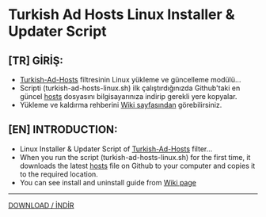 # Turkish Ad Hosts Linux Installer & Updater Script  
  
## [TR] GİRİŞ:  
- [Turkish-Ad-Hosts](https://github.com/symbuzzer/Turkish-Ad-Hosts) filtresinin Linux yükleme ve güncelleme modülü...  
- Scripti (turkish-ad-hosts-linux.sh) ilk çalıştırdığınızda Github'taki en güncel [hosts](https://github.com/symbuzzer/Turkish-Ad-Hosts/blob/main/hosts) dosyasını bilgisayarınıza indirip gerekli yere kopyalar.    
- Yükleme ve kaldırma rehberini [Wiki sayfasından](https://github.com/symbuzzer/Turkish-Ad-Hosts/wiki) görebilirsiniz.
  
## [EN] INTRODUCTION:  
- Linux Installer & Updater Script of [Turkish-Ad-Hosts](https://github.com/symbuzzer/Turkish-Ad-Hosts) filter...  
- When you run the script (turkish-ad-hosts-linux.sh) for the first time, it downloads the latest [hosts](https://github.com/symbuzzer/Turkish-Ad-Hosts/blob/main/hosts) file on Github to your computer and copies it to the required location.    
- You can see install and uninstall guide from [Wiki page](https://github.com/symbuzzer/Turkish-Ad-Hosts/wiki)  
  
--------------------
[DOWNLOAD / İNDİR](https://github.com/symbuzzer/Turkish-Ad-Hosts/releases)
